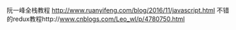 阮一峰全栈教程  http://www.ruanyifeng.com/blog/2016/11/javascript.html
不错的redux教程http://www.cnblogs.com/Leo_wl/p/4780750.html
